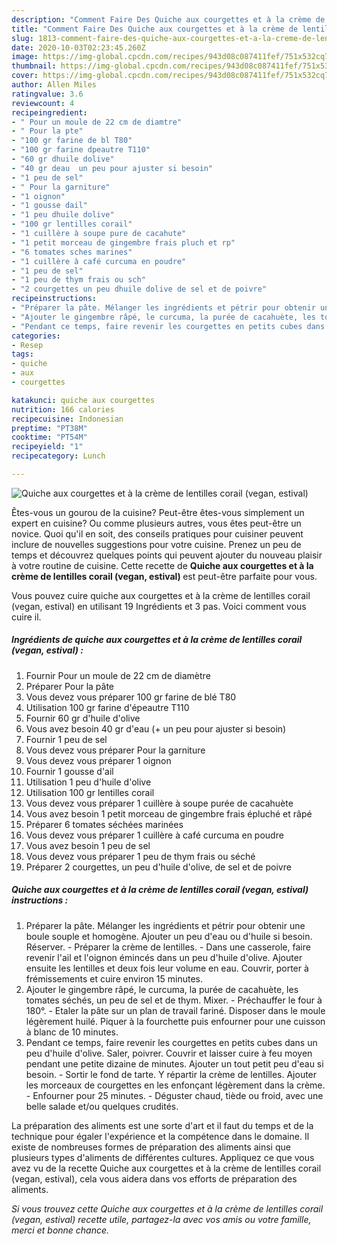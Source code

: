 ```yaml
---
description: "Comment Faire Des Quiche aux courgettes et à la crème de lentilles corail (vegan, estival)"
title: "Comment Faire Des Quiche aux courgettes et à la crème de lentilles corail (vegan, estival)"
slug: 1813-comment-faire-des-quiche-aux-courgettes-et-a-la-creme-de-lentilles-corail-vegan-estival
date: 2020-10-03T02:23:45.260Z
image: https://img-global.cpcdn.com/recipes/943d08c087411fef/751x532cq70/quiche-aux-courgettes-et-a-la-creme-de-lentilles-corail-vegan-estival-photo-principale-de-la-recette.jpg
thumbnail: https://img-global.cpcdn.com/recipes/943d08c087411fef/751x532cq70/quiche-aux-courgettes-et-a-la-creme-de-lentilles-corail-vegan-estival-photo-principale-de-la-recette.jpg
cover: https://img-global.cpcdn.com/recipes/943d08c087411fef/751x532cq70/quiche-aux-courgettes-et-a-la-creme-de-lentilles-corail-vegan-estival-photo-principale-de-la-recette.jpg
author: Allen Miles
ratingvalue: 3.6
reviewcount: 4
recipeingredient:
- " Pour un moule de 22 cm de diamtre"
- " Pour la pte"
- "100 gr farine de bl T80"
- "100 gr farine dpeautre T110"
- "60 gr dhuile dolive"
- "40 gr deau  un peu pour ajuster si besoin"
- "1 peu de sel"
- " Pour la garniture"
- "1 oignon"
- "1 gousse dail"
- "1 peu dhuile dolive"
- "100 gr lentilles corail"
- "1 cuillère à soupe pure de cacahute"
- "1 petit morceau de gingembre frais pluch et rp"
- "6 tomates sches marines"
- "1 cuillère à café curcuma en poudre"
- "1 peu de sel"
- "1 peu de thym frais ou sch"
- "2 courgettes un peu dhuile dolive de sel et de poivre"
recipeinstructions:
- "Préparer la pâte. Mélanger les ingrédients et pétrir pour obtenir une boule souple et homogène. Ajouter un peu d&#39;eau ou d&#39;huile si besoin. Réserver. Préparer la crème de lentilles. Dans une casserole, faire revenir l&#39;ail et l&#39;oignon émincés dans un peu d&#39;huile d&#39;olive. Ajouter ensuite les lentilles et deux fois leur volume en eau. Couvrir, porter à frémissements et cuire environ 15 minutes."
- "Ajouter le gingembre râpé, le curcuma, la purée de cacahuète, les tomates séchés, un peu de sel et de thym. Mixer. Préchauffer le four à 180°. Etaler la pâte sur un plan de travail fariné. Disposer dans le moule légèrement huilé. Piquer à la fourchette puis enfourner pour une cuisson à blanc de 10 minutes."
- "Pendant ce temps, faire revenir les courgettes en petits cubes dans un peu d&#39;huile d&#39;olive. Saler, poivrer. Couvrir et laisser cuire à feu moyen pendant une petite dizaine de minutes. Ajouter un tout petit peu d&#39;eau si besoin. Sortir le fond de tarte. Y répartir la crème de lentilles. Ajouter les morceaux de courgettes en les enfonçant légèrement dans la crème. Enfourner pour 25 minutes. Déguster chaud, tiède ou froid, avec une belle salade et/ou quelques crudités."
categories:
- Resep
tags:
- quiche
- aux
- courgettes

katakunci: quiche aux courgettes 
nutrition: 166 calories
recipecuisine: Indonesian
preptime: "PT38M"
cooktime: "PT54M"
recipeyield: "1"
recipecategory: Lunch

---
```



![Quiche aux courgettes et à la crème de lentilles corail (vegan, estival)](https://img-global.cpcdn.com/recipes/943d08c087411fef/751x532cq70/quiche-aux-courgettes-et-a-la-creme-de-lentilles-corail-vegan-estival-photo-principale-de-la-recette.jpg)

Êtes-vous un gourou de la cuisine? Peut-être êtes-vous simplement un expert en cuisine? Ou comme plusieurs autres, vous êtes peut-être un novice. Quoi qu'il en soit, des conseils pratiques pour cuisiner peuvent inclure de nouvelles suggestions pour votre cuisine. Prenez un peu de temps et découvrez quelques points qui peuvent ajouter du nouveau plaisir à votre routine de cuisine. Cette recette de <strong> Quiche aux courgettes et à la crème de lentilles corail (vegan, estival) </strong> est peut-être parfaite pour vous.

<!--inarticleads1-->

Vous pouvez cuire quiche aux courgettes et à la crème de lentilles corail (vegan, estival) en utilisant 19 Ingrédients et 3 pas. Voici comment vous cuire il.

##### Ingrédients de quiche aux courgettes et à la crème de lentilles corail (vegan, estival) :

1. Fournir  Pour un moule de 22 cm de diamètre
1. Préparer  Pour la pâte
1. Vous devez vous préparer 100 gr farine de blé T80
1. Utilisation 100 gr farine d&#39;épeautre T110
1. Fournir 60 gr d&#39;huile d&#39;olive
1. Vous avez besoin 40 gr d&#39;eau (+ un peu pour ajuster si besoin)
1. Fournir 1 peu de sel
1. Vous devez vous préparer  Pour la garniture
1. Vous devez vous préparer 1 oignon
1. Fournir 1 gousse d&#39;ail
1. Utilisation 1 peu d&#39;huile d&#39;olive
1. Utilisation 100 gr lentilles corail
1. Vous devez vous préparer 1 cuillère à soupe purée de cacahuète
1. Vous avez besoin 1 petit morceau de gingembre frais épluché et râpé
1. Préparer 6 tomates séchées marinées
1. Vous devez vous préparer 1 cuillère à café curcuma en poudre
1. Vous avez besoin 1 peu de sel
1. Vous devez vous préparer 1 peu de thym frais ou séché
1. Préparer 2 courgettes, un peu d&#39;huile d&#39;olive, de sel et de poivre




<!--inarticleads2-->

##### Quiche aux courgettes et à la crème de lentilles corail (vegan, estival) instructions :

1. Préparer la pâte. Mélanger les ingrédients et pétrir pour obtenir une boule souple et homogène. Ajouter un peu d&#39;eau ou d&#39;huile si besoin. Réserver. - Préparer la crème de lentilles. - Dans une casserole, faire revenir l&#39;ail et l&#39;oignon émincés dans un peu d&#39;huile d&#39;olive. Ajouter ensuite les lentilles et deux fois leur volume en eau. Couvrir, porter à frémissements et cuire environ 15 minutes.
1. Ajouter le gingembre râpé, le curcuma, la purée de cacahuète, les tomates séchés, un peu de sel et de thym. Mixer. - Préchauffer le four à 180°. - Etaler la pâte sur un plan de travail fariné. Disposer dans le moule légèrement huilé. Piquer à la fourchette puis enfourner pour une cuisson à blanc de 10 minutes.
1. Pendant ce temps, faire revenir les courgettes en petits cubes dans un peu d&#39;huile d&#39;olive. Saler, poivrer. Couvrir et laisser cuire à feu moyen pendant une petite dizaine de minutes. Ajouter un tout petit peu d&#39;eau si besoin. - Sortir le fond de tarte. Y répartir la crème de lentilles. Ajouter les morceaux de courgettes en les enfonçant légèrement dans la crème. - Enfourner pour 25 minutes. - Déguster chaud, tiède ou froid, avec une belle salade et/ou quelques crudités.




<!--inarticleads1-->

<p>
La préparation des aliments est une sorte d'art et il faut du temps et de la technique pour égaler l'expérience et la compétence dans le domaine. Il existe de nombreuses formes de préparation des aliments ainsi que plusieurs types d'aliments de différentes cultures. Appliquez ce que vous avez vu de la recette Quiche aux courgettes et à la crème de lentilles corail (vegan, estival), cela vous aidera dans vos efforts de préparation des aliments.
</p>

<p>
<i>Si vous trouvez cette Quiche aux courgettes et à la crème de lentilles corail (vegan, estival) recette utile, partagez-la avec vos amis ou votre famille, merci et bonne chance.</i>
</p>
